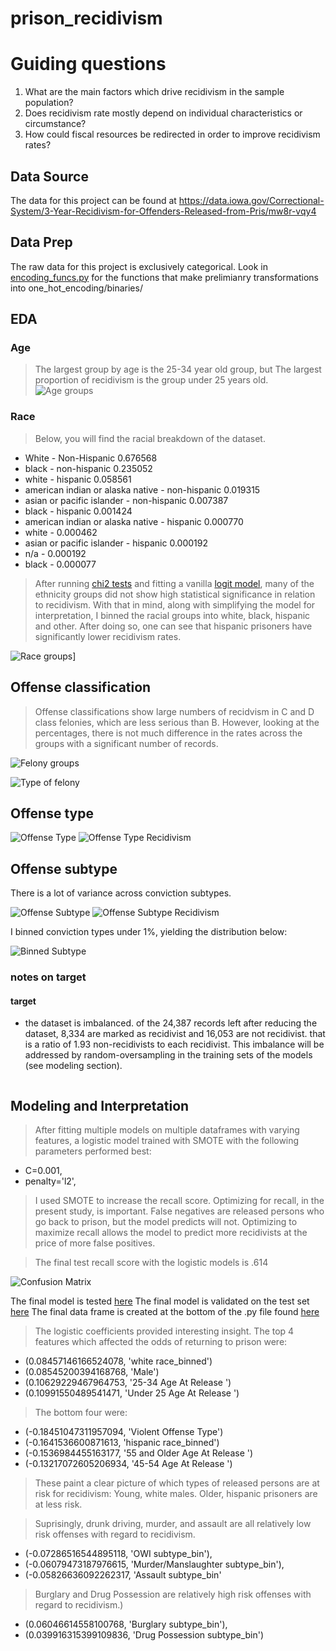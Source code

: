 # prison_recidivism

# Guiding questions
1. What are the main factors which drive recidivism in the sample population?
2. Does recidivism rate mostly depend on individual characteristics or circumstance?
3. How could fiscal resources be redirected in order to improve recidivism rates?



## Data Source
The data for this project can be found at https://data.iowa.gov/Correctional-System/3-Year-Recidivism-for-Offenders-Released-from-Pris/mw8r-vqy4

## Data Prep
The raw data for this project is exclusively categorical.  Look in [encoding_funcs.py](./data/encoding_funcs.py) for the functions that make prelimianry transformations into one_hot_encoding/binaries/

## EDA
### Age
> The largest group by age is the 25-34 year old group, but
> The largest proportion of recidivism is the group under 25 years old.
![Age groups](figures/eda/age.svg)

### Race 
> Below, you will find the racial breakdown of the dataset. 

- White - Non-Hispanic                               0.676568
- black - non-hispanic                               0.235052
- white - hispanic                                   0.058561
- american indian or alaska native - non-hispanic    0.019315
- asian or pacific islander - non-hispanic           0.007387
- black - hispanic                                   0.001424
- american indian or alaska native - hispanic        0.000770
- white -                                            0.000462
- asian or pacific islander - hispanic               0.000192
- n/a -                                              0.000192
- black -                                            0.000077

> After running [chi2 tests](eda/hypothesis_test.py) and fitting a vanilla [logit model](modeling/logistic_for_p.py),
> many of the ethnicity groups did not show high statistical significance 
> in relation to recidivism. 
> With that in mind, along with simplifying the model for interpretation, 
> I binned the racial groups into white, black, hispanic and other.
> After doing so, one can see that hispanic prisoners have significantly lower recidivism rates.

![Race groups](figures/eda/race_binned.svg)]

## Offense classification
> Offense classifications show large numbers of recidvism in C and D class felonies, which are less serious than B. However, looking at the percentages, there is not much difference in the rates across the groups with a significant number of records. 

![Felony groups](figures/eda/conv_class.svg)

![Type of felony](figures/eda/conv_bin.svg)

## Offense type

![Offense Type](figures/eda/offense_type.svg)
![Offense Type Recidivism](figures/eda/offense_type_recid.svg)

## Offense subtype
There is a lot of variance across conviction subtypes. 

![Offense Subtype](figures/eda/off_subt_type.svg)
![Offense Subtype Recidivism](figures/eda/offense_subtype_recid_norm.svg)

I binned conviction types under 1%, yielding the distribution below:

![Binned Subtype](figures/eda/offense_subtype_bin_norm.svg)
### notes on target
#### target
  * the dataset is imbalanced. of the 24,387 records left after reducing the dataset, 8,334 are marked as recidivist and 16,053 are not recidivist.  that is a ratio of 1.93 non-recidivists to each recidivist.  This imbalance will be addressed by random-oversampling in the training sets of the models (see modeling section).
	 ```
## Modeling and Interpretation

> After fitting multiple models on multiple dataframes with varying features, a logistic model trained with SMOTE with the following parameters performed best:

- C=0.001,
- penalty='l2',

>I used SMOTE to increase the recall score.  Optimizing for recall, in the present study, is important.  False negatives are released persons who go back to prison, but the model predicts will not.  Optimizing to maximize recall allows the model to predict more recidivists at the price of more false positives.  

> The final test recall score with the logistic models is .614

![Confusion Matrix](figures/models/confusion_final.svg)

The final model is tested [here](modeling/smaller_model.py)
The final model is validated on the test set [here](modeling/best_model.py)
The final data frame is created at the bottom of the .py file found [here](encoding_funcs.py)

> The logistic coefficients provided interesting insight. The top 4 features which affected the odds of returning to prison were:
- (0.08457146166524078, 'white race_binned')
 - (0.08545200394168768, 'Male')
 - (0.10629229467964753, '25-34 Age At Release ')
 - (0.10991550489541471, 'Under 25 Age At Release ')
 
> The bottom four were:
- (-0.18451047311957094, 'Violent Offense Type')
- (-0.1641536600871613, 'hispanic race_binned')
- (-0.1536984455163177, '55 and Older Age At Release ')
- (-0.13217072605206934, '45-54 Age At Release ')

> These paint a clear picture of which types of released persons are at risk for recidivism: Young, white males.
> Older, hispanic prisoners are at less risk.  

> Suprisingly, drunk driving, murder, and assault are all relatively low risk offenses with regard to recidivism.

- (-0.07286516544895118, 'OWI subtype_bin'),
- (-0.06079473187976615, 'Murder/Manslaughter subtype_bin'),
- (-0.05826636092262317, 'Assault subtype_bin'
 
 > Burglary and Drug Possession are relatively high risk offenses with regard to recidivism.)
 
  - (0.06046614558100768, 'Burglary subtype_bin'),
  - (0.039916315399109836, 'Drug Possession subtype_bin')
